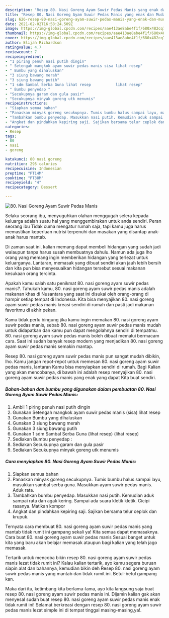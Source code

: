 ```yaml
---
description: "Resep 80. Nasi Goreng Ayam Suwir Pedas Manis yang enak dan Mudah Dibuat"
title: "Resep 80. Nasi Goreng Ayam Suwir Pedas Manis yang enak dan Mudah Dibuat"
slug: 626-resep-80-nasi-goreng-ayam-suwir-pedas-manis-yang-enak-dan-mudah-dibuat
date: 2021-02-02T16:58:24.509Z
image: https://img-global.cpcdn.com/recipes/aae413ae8abe4f1f/680x482cq70/80-nasi-goreng-ayam-suwir-pedas-manis-foto-resep-utama.jpg
thumbnail: https://img-global.cpcdn.com/recipes/aae413ae8abe4f1f/680x482cq70/80-nasi-goreng-ayam-suwir-pedas-manis-foto-resep-utama.jpg
cover: https://img-global.cpcdn.com/recipes/aae413ae8abe4f1f/680x482cq70/80-nasi-goreng-ayam-suwir-pedas-manis-foto-resep-utama.jpg
author: Elijah Richardson
ratingvalue: 4.7
reviewcount: 7
recipeingredient:
- "1 piring penuh nasi putih dingin"
- " Setengah mangkok ayam suwir pedas manis sisa lihat resep"
- " Bumbu yang dihaluskan"
- "3 siung bawang merah"
- "3 siung bawang putih"
- "1 sdm Sambal Serba Guna lihat resep           lihat resep"
- " Bumbu penyedap "
- "Secukupnya garam dan gula pasir"
- "Secukupnya minyak goreng utk menumis"
recipeinstructions:
- "Siapkan semua bahan"
- "Panaskan minyak goreng secukupnya. Tumis bumbu halus sampai layu, masukkan sambal serba guna. Masukkan ayam suwir pedas manis. Aduk rata."
- "Tambahkan bumbu penyedap. Masukkan nasi putih. Kemudian aduk sampai rata dan agak kering. Sampai ada suara kletik kletik. Cicipi rasanya. Matikan kompor"
- "Angkat dan pindahkan kepiring saji. Sajikan bersama telur ceplok dan krupuk."
categories:
- Resep
tags:
- 80
- nasi
- goreng

katakunci: 80 nasi goreng 
nutrition: 295 calories
recipecuisine: Indonesian
preptime: "PT14M"
cooktime: "PT38M"
recipeyield: "4"
recipecategory: Dessert

---
```



![80. Nasi Goreng Ayam Suwir Pedas Manis](https://img-global.cpcdn.com/recipes/aae413ae8abe4f1f/680x482cq70/80-nasi-goreng-ayam-suwir-pedas-manis-foto-resep-utama.jpg)

Selaku seorang ibu, menyuguhkan olahan menggugah selera kepada keluarga adalah suatu hal yang menggembirakan untuk anda sendiri. Peran seorang ibu Tidak cuma mengatur rumah saja, tapi kamu juga harus memastikan keperluan nutrisi terpenuhi dan masakan yang disantap anak-anak harus mantab.

Di zaman  saat ini, kalian memang dapat membeli hidangan yang sudah jadi walaupun tanpa harus susah membuatnya dahulu. Namun ada juga lho orang yang memang ingin memberikan hidangan yang terlezat untuk keluarganya. Lantaran, memasak yang dibuat sendiri akan jauh lebih bersih dan kita pun bisa menyesuaikan hidangan tersebut sesuai makanan kesukaan orang tercinta. 



Apakah kamu salah satu penikmat 80. nasi goreng ayam suwir pedas manis?. Tahukah kamu, 80. nasi goreng ayam suwir pedas manis adalah makanan khas di Nusantara yang saat ini disukai oleh orang-orang di hampir setiap tempat di Indonesia. Kita bisa menyajikan 80. nasi goreng ayam suwir pedas manis kreasi sendiri di rumah dan pasti jadi makanan favoritmu di akhir pekan.

Kamu tidak perlu bingung jika kamu ingin memakan 80. nasi goreng ayam suwir pedas manis, sebab 80. nasi goreng ayam suwir pedas manis mudah untuk didapatkan dan kamu pun dapat mengolahnya sendiri di tempatmu. 80. nasi goreng ayam suwir pedas manis boleh dibuat memalui bermacam cara. Saat ini sudah banyak resep modern yang menjadikan 80. nasi goreng ayam suwir pedas manis semakin mantap.

Resep 80. nasi goreng ayam suwir pedas manis pun sangat mudah dibikin, lho. Kamu jangan repot-repot untuk memesan 80. nasi goreng ayam suwir pedas manis, lantaran Kamu bisa menyiapkan sendiri di rumah. Bagi Kalian yang akan mencobanya, di bawah ini adalah resep menyajikan 80. nasi goreng ayam suwir pedas manis yang enak yang dapat Kita buat sendiri.

<!--inarticleads1-->

##### Bahan-bahan dan bumbu yang digunakan dalam pembuatan 80. Nasi Goreng Ayam Suwir Pedas Manis:

1. Ambil 1 piring penuh nasi putih dingin
1. Gunakan  Setengah mangkok ayam suwir pedas manis (sisa) lihat resep
1. Gunakan  Bumbu yang dihaluskan
1. Gunakan 3 siung bawang merah
1. Gunakan 3 siung bawang putih
1. Gunakan 1 sdm Sambal Serba Guna (lihat resep)           (lihat resep)
1. Sediakan  Bumbu penyedap :
1. Sediakan Secukupnya garam dan gula pasir
1. Sediakan Secukupnya minyak goreng utk menumis




<!--inarticleads2-->

##### Cara menyiapkan 80. Nasi Goreng Ayam Suwir Pedas Manis:

1. Siapkan semua bahan
1. Panaskan minyak goreng secukupnya. Tumis bumbu halus sampai layu, masukkan sambal serba guna. Masukkan ayam suwir pedas manis. Aduk rata.
1. Tambahkan bumbu penyedap. Masukkan nasi putih. Kemudian aduk sampai rata dan agak kering. Sampai ada suara kletik kletik. Cicipi rasanya. Matikan kompor
1. Angkat dan pindahkan kepiring saji. Sajikan bersama telur ceplok dan krupuk.




Ternyata cara membuat 80. nasi goreng ayam suwir pedas manis yang mantab tidak rumit ini gampang sekali ya! Kita semua dapat memasaknya. Cara buat 80. nasi goreng ayam suwir pedas manis Sesuai banget untuk kita yang baru akan belajar memasak ataupun bagi kalian yang telah jago memasak.

Tertarik untuk mencoba bikin resep 80. nasi goreng ayam suwir pedas manis lezat tidak rumit ini? Kalau kalian tertarik, ayo kamu segera buruan siapin alat dan bahannya, kemudian bikin deh Resep 80. nasi goreng ayam suwir pedas manis yang mantab dan tidak rumit ini. Betul-betul gampang kan. 

Maka dari itu, ketimbang kita berlama-lama, ayo kita langsung saja buat resep 80. nasi goreng ayam suwir pedas manis ini. Dijamin kalian gak akan menyesal sudah buat resep 80. nasi goreng ayam suwir pedas manis enak tidak rumit ini! Selamat berkreasi dengan resep 80. nasi goreng ayam suwir pedas manis lezat simple ini di tempat tinggal masing-masing,ya!.

